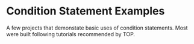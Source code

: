 # Condition Statement Examples
A few projects that demonstate basic uses of condition statements. Most were built following tutorials recommended by TOP.